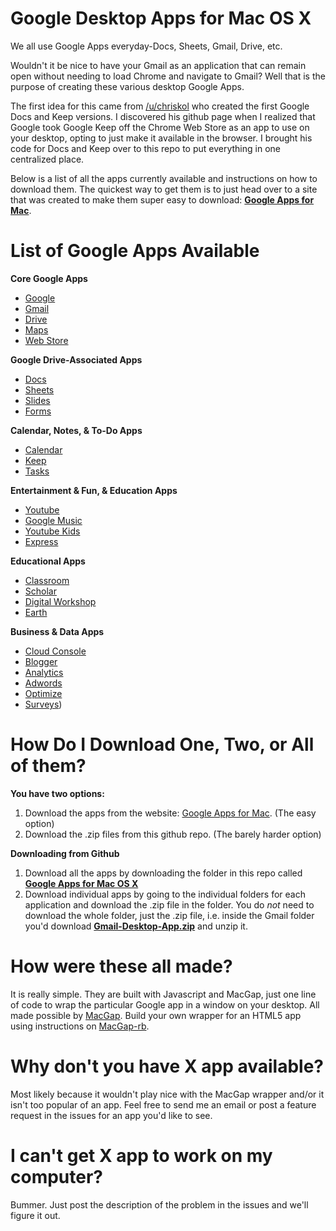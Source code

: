 # Google Desktop Apps for Mac OS X
We all use Google Apps everyday-Docs, Sheets, Gmail, Drive, etc.

Wouldn't it be nice to have your Gmail as an application that can remain open without needing to load Chrome and navigate to Gmail? Well that is the purpose of creating these various desktop Google Apps.

The first idea for this came from [/u/chriskol](https://github.com/chriskol) who created the first Google Docs and Keep versions. I discovered his github page when I realized that Google took Google Keep off the Chrome Web Store as an app to use on your desktop, opting to just make it available in the browser. I brought his code for Docs and Keep over to this repo to put everything in one centralized place.

Below is a list of all the apps currently available and instructions on how to download them. The quickest way to get them is to just head over to a site that was created to make them super easy to download: [**Google Apps for Mac**](https://www.googleappsformac.com).

# List of Google Apps Available
**Core Google Apps**
* [Google](https://github.com/landek/Google-Desktop-Apps-for-Mac-OSX/Google)
* [Gmail](https://github.com/landek/Google-Desktop-Apps-for-Mac-OSX/Gmail)
* [Drive](https://github.com/landek/Google-Desktop-Apps-for-Mac-OSX/Google-Drive)
* [Maps](https://github.com/landek/Google-Desktop-Apps-for-Mac-OSX/Google-Maps)
* [Web Store](https://github.com/landek/Google-Desktop-Apps-for-Mac-OSX/Chrome-Web-Store)

**Google Drive-Associated Apps**
* [Docs](https://github.com/landek/Google-Desktop-Apps-for-Mac-OSX/Google-Docs)
* [Sheets](https://github.com/landek/Google-Desktop-Apps-for-Mac-OSX/Google-Sheets)
* [Slides](https://github.com/landek/Google-Desktop-Apps-for-Mac-OSX/Google-Slides)
* [Forms](https://github.com/landek/Google-Desktop-Apps-for-Mac-OSX/Google-Forms)

**Calendar, Notes, & To-Do Apps**
* [Calendar](https://github.com/landek/Google-Desktop-Apps-for-Mac-OSX/Google-Calendar)
* [Keep](https://github.com/landek/Google-Desktop-Apps-for-Mac-OSX/Google-Keep)
* [Tasks](https://github.com/landek/Google-Desktop-Apps-for-Mac-OSX/Google-Tasks)

**Entertainment & Fun, & Education Apps**
* [Youtube](https://github.com/landek/Google-Desktop-Apps-for-Mac-OSX/Youtube)
* [Google Music](https://github.com/landek/Google-Desktop-Apps-for-Mac-OSX/Google-Music)
* [Youtube Kids](https://github.com/landek/Google-Desktop-Apps-for-Mac-OSX/Youtube-Kids)
* [Express](https://github.com/landek/Google-Desktop-Apps-for-Mac-OSX/Google-Express)

**Educational Apps**
* [Classroom](https://github.com/landek/Google-Desktop-Apps-for-Mac-OSX/Google-for-Classroom)
* [Scholar](https://github.com/landek/Google-Desktop-Apps-for-Mac-OSX/Google-Scholar)
* [Digital Workshop](https://github.com/landek/Google-Desktop-Apps-for-Mac-OSX/Google-Digital-Workshop)
* [Earth](https://github.com/landek/Google-Desktop-Apps-for-Mac-OSX/Google-Earth)

**Business & Data Apps**
* [Cloud Console](https://github.com/landek/Google-Desktop-Apps-for-Mac-OSX/Google-Cloud-Console)
* [Blogger](https://github.com/landek/Google-Desktop-Apps-for-Mac-OSX/Blogger)
* [Analytics](https://github.com/landek/Google-Desktop-Apps-for-Mac-OSX/Google-Analytics)
* [Adwords](https://github.com/landek/Google-Desktop-Apps-for-Mac-OSX/Google-Adwords)
* [Optimize](https://github.com/landek/Google-Desktop-Apps-for-Mac-OSX/Google-Optimize)
* [Surveys](https://github.com/landek/Google-Desktop-Apps-for-Mac-OSX/Google-Surveys))

# How Do I Download One, Two, or All of them?
**You have two options:**
1. Download the apps from the website: [Google Apps for Mac](https://www.googleappsformac.com). (The easy option)
2. Download the .zip files from this github repo. (The barely harder option)

**Downloading from Github**
1. Download all the apps by downloading the folder in this repo called [**Google Apps for Mac OS X**]()
2. Download individual apps by going to the individual folders for each application and download the .zip file in the folder. You do _not_ need to download the whole folder, just the .zip file, i.e. inside the Gmail folder you'd download [**Gmail-Desktop-App.zip**]() and unzip it.

# How were these all made?
It is really simple. They are built with Javascript and MacGap, just one line of code to wrap the particular Google app in a window on your desktop. All made possible by [MacGap](https://github.com/MacGapProject/MacGap2). Build your own wrapper for an HTML5 app using instructions on [MacGap-rb](https://github.com/maccman/macgap-rb).

# Why don't you have X app available?
Most likely because it wouldn't play nice with the MacGap wrapper and/or it isn't too popular of an app. Feel free to send me an email or post a feature request in the issues for an app you'd like to see.

# I can't get X app to work on my computer?
Bummer. Just post the description of the problem in the issues and we'll figure it out.
